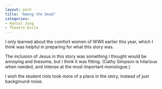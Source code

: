 ```yaml
---
layout: post
title: "Among the Dead"
categories:
- Hansol Jung
- Theatre Exile
---
```


I only learned about the comfort women of WWII earlier this year, which I think was helpful in preparing for what this story was.

The inclusion of Jesus in this story was something I thought would be annoying and tiresome, but I think it was fitting. (Cathy Simpson is hilarious when needed, and intense at the most important monologue.)

I wish the student riots took more of a place in the story, instead of just background noise.
